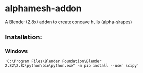 # alphamesh-addon
A Blender (2.8x) addon to create concave hulls (alpha-shapes)

## Installation:

### Windows
```(cmd)
'C:\Program Files\Blender Foundation\Blender 2.82\2.82\python\bin\python.exe" -m pip install --user scipy'
```

